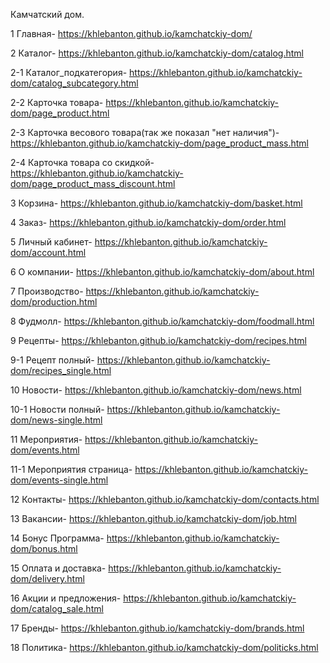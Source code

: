 Камчатский дом.

1 Главная-
https://khlebanton.github.io/kamchatckiy-dom/

2 Каталог-
https://khlebanton.github.io/kamchatckiy-dom/catalog.html

2-1 Каталог_подкатегория-
https://khlebanton.github.io/kamchatckiy-dom/catalog_subcategory.html

2-2 Карточка товара-
https://khlebanton.github.io/kamchatckiy-dom/page_product.html

2-3 Карточка весового товара(так же показал "нет наличия")-
https://khlebanton.github.io/kamchatckiy-dom/page_product_mass.html

2-4 Карточка товара со скидкой-
https://khlebanton.github.io/kamchatckiy-dom/page_product_mass_discount.html

3 Корзина-
https://khlebanton.github.io/kamchatckiy-dom/basket.html

4 Заказ-
https://khlebanton.github.io/kamchatckiy-dom/order.html

5 Личный кабинет-
https://khlebanton.github.io/kamchatckiy-dom/account.html

6 О компании-
https://khlebanton.github.io/kamchatckiy-dom/about.html

7 Производство-
https://khlebanton.github.io/kamchatckiy-dom/production.html

8 Фудмолл-
https://khlebanton.github.io/kamchatckiy-dom/foodmall.html

9 Рецепты-
https://khlebanton.github.io/kamchatckiy-dom/recipes.html

9-1 Рецепт полный-
https://khlebanton.github.io/kamchatckiy-dom/recipes_single.html

10 Новости-
https://khlebanton.github.io/kamchatckiy-dom/news.html

10-1 Новости полный-
https://khlebanton.github.io/kamchatckiy-dom/news-single.html

11 Мероприятия-
https://khlebanton.github.io/kamchatckiy-dom/events.html

11-1 Мероприятия страница-
https://khlebanton.github.io/kamchatckiy-dom/events-single.html

12 Контакты-
https://khlebanton.github.io/kamchatckiy-dom/contacts.html

13 Вакансии-
https://khlebanton.github.io/kamchatckiy-dom/job.html

14 Бонус Программа-
https://khlebanton.github.io/kamchatckiy-dom/bonus.html

15 Оплата и доставка-
https://khlebanton.github.io/kamchatckiy-dom/delivery.html

16 Акции и предложения-
https://khlebanton.github.io/kamchatckiy-dom/catalog_sale.html

17 Бренды-
https://khlebanton.github.io/kamchatckiy-dom/brands.html

18 Политика-
https://khlebanton.github.io/kamchatckiy-dom/politicks.html
